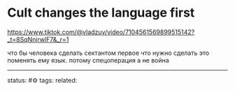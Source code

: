 # Cult changes the language first
https://www.tiktok.com/@vladzuy/video/7104561569899515142?_t=8SqNnjrwlF7&_r=1

что бы человека сделать сектантом первое что нужно сделать это поменять ему язык.
потому спецоперация а не война


---
status: #⚙️ 
tags: 
related: 